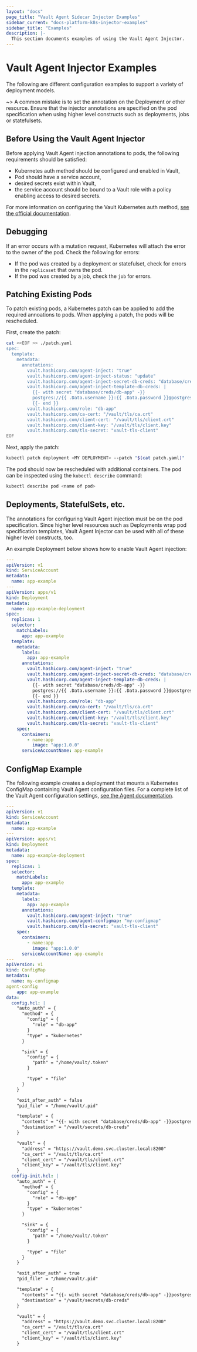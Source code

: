 ```yaml
---
layout: "docs"
page_title: "Vault Agent Sidecar Injector Examples"
sidebar_current: "docs-platform-k8s-injector-examples"
sidebar_title: "Examples"
description: |-
  This section documents examples of using the Vault Agent Injector.
---
```


# Vault Agent Injector Examples

The following are different configuration examples to support a variety of
deployment models.

~> A common mistake is to set the annotation on the Deployment or other resource.
  Ensure that the injector annotations are specified on the pod specification when 
  using higher level constructs such as deployments, jobs or statefulsets.

## Before Using the Vault Agent Injector

Before applying Vault Agent injection annotations to pods, the following requirements
should be satisfied:

* Kubernetes auth method should be configured and enabled in Vault,
* Pod should have a service account,
* desired secrets exist within Vault,
* the service account should be bound to a Vault role with a policy enabling access to desired secrets.

For more information on configuring the Vault Kubernetes auth method,
[see the official documentation](/docs/auth/kubernetes.html#configuration).

## Debugging

If an error occurs with a mutation request, Kubernetes will attach the error to the 
owner of the pod.  Check the following for errors:

* If the pod was created by a deployment or statefulset, check for errors in the `replicaset`
  that owns the pod.
* If the pod was created by a job, check the `job` for errors.

## Patching Existing Pods

To patch existing pods, a Kubernetes patch can be applied to add the required annoations
to pods.  When applying a patch, the pods will be rescheduled.

First, create the patch:

```bash
cat <<EOF >> ./patch.yaml
spec:
  template:
    metadata:
      annotations:
        vault.hashicorp.com/agent-inject: "true"
        vault.hashicorp.com/agent-inject-status: "update"
        vault.hashicorp.com/agent-inject-secret-db-creds: "database/creds/db-app"
        vault.hashicorp.com/agent-inject-template-db-creds: |
          {{- with secret "database/creds/db-app" -}}
          postgres://{{ .Data.username }}:{{ .Data.password }}@postgres:5432/appdb?sslmode=disable
          {{- end }}
        vault.hashicorp.com/role: "db-app"
        vault.hashicorp.com/ca-cert: "/vault/tls/ca.crt"
        vault.hashicorp.com/client-cert: "/vault/tls/client.crt"
        vault.hashicorp.com/client-key: "/vault/tls/client.key"
        vault.hashicorp.com/tls-secret: "vault-tls-client"
EOF
```

Next, apply the patch:

```bash
kubectl patch deployment <MY DEPLOYMENT> --patch "$(cat patch.yaml)"
```

The pod should now be rescheduled with additional containers.  The pod can be inspected
using the `kubectl describe` command:

```bash
kubectl describe pod <name of pod>
```

## Deployments, StatefulSets, etc.

The annotations for configuring Vault Agent injection must be on the pod
specification. Since higher level resources such as Deployments wrap pod
specification templates, Vault Agent Injector can be used with all of these
higher level constructs, too.

An example Deployment below shows how to enable Vault Agent injection:

```yaml
---
apiVersion: v1
kind: ServiceAccount
metadata:
  name: app-example
---
apiVersion: apps/v1
kind: Deployment
metadata:
  name: app-example-deployment
spec:
  replicas: 1
  selector:
    matchLabels:
      app: app-example
  template:
    metadata:
      labels:
        app: app-example
      annotations:
        vault.hashicorp.com/agent-inject: "true"
        vault.hashicorp.com/agent-inject-secret-db-creds: "database/creds/db-app"
        vault.hashicorp.com/agent-inject-template-db-creds: |
          {{- with secret "database/creds/db-app" -}}
          postgres://{{ .Data.username }}:{{ .Data.password }}@postgres:5432/appdb?sslmode=disable
          {{- end }}
        vault.hashicorp.com/role: "db-app"
        vault.hashicorp.com/ca-cert: "/vault/tls/ca.crt"
        vault.hashicorp.com/client-cert: "/vault/tls/client.crt"
        vault.hashicorp.com/client-key: "/vault/tls/client.key"
        vault.hashicorp.com/tls-secret: "vault-tls-client"
    spec:
      containers:
        - name:app 
          image: "app:1.0.0"
      serviceAccountName: app-example
```

## ConfigMap Example

The following example creates a deployment that mounts a Kubernetes ConfigMap
containing Vault Agent configuration files.  For a complete list of the Vault
Agent configuration settings, [see the Agent documentation](/docs/agent/template/index.html#vault-agent-templates).

```yaml
---
apiVersion: v1
kind: ServiceAccount
metadata:
  name: app-example
---
apiVersion: apps/v1
kind: Deployment
metadata:
  name: app-example-deployment
spec:
  replicas: 1
  selector:
    matchLabels:
      app: app-example
  template:
    metadata:
      labels:
        app: app-example
      annotations:
        vault.hashicorp.com/agent-inject: "true"
        vault.hashicorp.com/agent-configmap: "my-configmap"
        vault.hashicorp.com/tls-secret: "vault-tls-client"
    spec:
      containers:
        - name:app 
          image: "app:1.0.0"
      serviceAccountName: app-example
---
apiVersion: v1
kind: ConfigMap
metadata:
  name: my-configmap
agent-config
    app: app-example
data:
  config.hcl: |
    "auto_auth" = {
      "method" = {
        "config" = {
          "role" = "db-app"
        }
        "type" = "kubernetes"
      }

      "sink" = {
        "config" = {
          "path" = "/home/vault/.token"
        }

        "type" = "file"
      }
    }

    "exit_after_auth" = false
    "pid_file" = "/home/vault/.pid"

    "template" = {
      "contents" = "{{- with secret "database/creds/db-app" -}}postgres://{{ .Data.username }}:{{ .Data.password }}@postgres:5432/mydb?sslmode=disable{{- end }}"
      "destination" = "/vault/secrets/db-creds"
    }

    "vault" = {
      "address" = "https://vault.demo.svc.cluster.local:8200"
      "ca_cert" = "/vault/tls/ca.crt"
      "client_cert" = "/vault/tls/client.crt"
      "client_key" = "/vault/tls/client.key"
    }
  config-init.hcl: |
    "auto_auth" = {
      "method" = {
        "config" = {
          "role" = "db-app"
        }
        "type" = "kubernetes"
      }

      "sink" = {
        "config" = {
          "path" = "/home/vault/.token"
        }

        "type" = "file"
      }
    }

    "exit_after_auth" = true
    "pid_file" = "/home/vault/.pid"

    "template" = {
      "contents" = "{{- with secret "database/creds/db-app" -}}postgres://{{ .Data.username }}:{{ .Data.password }}@postgres:5432/mydb?sslmode=disable{{- end }}"
      "destination" = "/vault/secrets/db-creds"
    }

    "vault" = {
      "address" = "https://vault.demo.svc.cluster.local:8200"
      "ca_cert" = "/vault/tls/ca.crt"
      "client_cert" = "/vault/tls/client.crt"
      "client_key" = "/vault/tls/client.key"
    }
```
